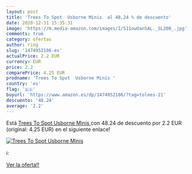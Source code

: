 ```yaml
---
layout: post
title: 'Trees To Spot  Usborne Minis  al 48.24 % de descuento'
date: 2020-12-31 15:35:31
image: 'https://m.media-amazon.com/images/I/511owOanSAL._SL200_.jpg'
comments: true
category: ofertas
author: ring
slug: '1474952186-es'
actualPrice: 2.2 EUR
currency: EUR
price: 2.2
comparePrice: 4.25 EUR
prodname: 'Trees To Spot  Usborne Minis '
country: 'es'
flag: '🇪🇸'
buyurl: 'https://www.amazon.es/dp/1474952186/?tag=tolees-21'
descuento: '48.24'
average: '2.2'
---
```


Está [Trees To Spot  Usborne Minis ](https://www.amazon.es/dp/1474952186/?tag=tolees-21) con 48.24 de descuento por 2.2 EUR (original: 4.25 EUR) en el siguiente enlace!

[![Trees To Spot  Usborne Minis ](https://m.media-amazon.com/images/I/511owOanSAL._SL200_.jpg)](https://www.amazon.es/dp/1474952186/?tag=tolees-21)

ℹ️:


[Ver la oferta!!](https://www.amazon.es/dp/1474952186/?tag=tolees-21)

